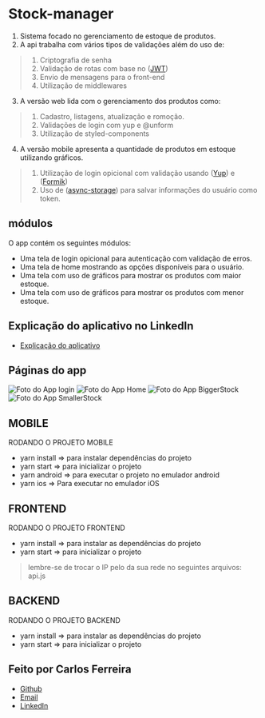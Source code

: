 # Stock-manager 

1. Sistema focado no gerenciamento de estoque de produtos.
2. A api trabalha com vários tipos de validações além do uso de:
 
> 1. Criptografia de senha
> 2. Validação de rotas com base no ([JWT](https://jwt.io/))
> 3. Envio de mensagens para o front-end
> 4. Utilização de middlewares

3. A versão web lida com o gerenciamento dos produtos como: 

> 1. Cadastro, listagens, atualização e romoção.
> 2. Validações de login com yup e @unform
> 3. Utilização de styled-components

4. A versão mobile apresenta a quantidade de produtos em estoque utilizando gráficos.

> 1. Utilização de login opicional com validação usando ([Yup](https://github.com/jquense/yup)) e ([Formik](https://formik.org/docs/overview)) 
> 2. Uso de ([async-storage](https://github.com/react-native-async-storage/async-storage)) para salvar informações do usuário como token.

## módulos

O app contém os seguintes módulos:

* Uma tela de login opicional para autenticação com validação de erros.
* Uma tela de home mostrando as opções disponíveis para o usuário.
* Uma tela com uso de gráficos para mostrar os produtos com maior estoque.
* Uma tela com uso de gráficos para mostrar os produtos com menor estoque.

## Explicação do aplicativo no LinkedIn
* [Explicação do aplicativo](https://www.linkedin.com/posts/carlos-ferreira-4b2ba219a_js-yup-formik-activity-6833550560164114432-LLJM)

## Páginas do app
![Foto do App login](https://firebasestorage.googleapis.com/v0/b/portfolio-web-7fbff.appspot.com/o/github_projects%2Fstock-manager%2Flogin.png?alt=media&token=d61eae05-6dc4-42d9-92c0-7cf77d93a9a8)
![Foto do App Home](https://firebasestorage.googleapis.com/v0/b/portfolio-web-7fbff.appspot.com/o/github_projects%2Fstock-manager%2Fhome.png?alt=media&token=0c9bc5aa-a777-41f0-80a1-09fac48f41e1)
![Foto do App BiggerStock](https://firebasestorage.googleapis.com/v0/b/portfolio-web-7fbff.appspot.com/o/github_projects%2Fstock-manager%2Fmaior.png?alt=media&token=a129c845-789b-4baa-be4c-1bcdf4197394)
![Foto do App SmallerStock](https://firebasestorage.googleapis.com/v0/b/portfolio-web-7fbff.appspot.com/o/github_projects%2Fstock-manager%2Fmenor.png?alt=media&token=70f7f672-fdfa-45fd-b484-ee990e7e22cb)

## MOBILE
RODANDO O PROJETO MOBILE
* yarn install => para instalar dependências do projeto
* yarn start => para inicializar o projeto
* yarn android => para executar o projeto no emulador android
* yarn ios => Para executar no emulador iOS

## FRONTEND
RODANDO O PROJETO FRONTEND
* yarn install => para instalar as dependências do projeto
* yarn start => para inicializar o projeto
> lembre-se de trocar o IP pelo da sua rede no seguintes arquivos: api.js

## BACKEND
RODANDO O PROJETO BACKEND
* yarn install => para instalar as dependências do projeto
* yarn start => para inicializar o projeto

## Feito por Carlos Ferreira
* [Github](https://www.github.com/CarlosSTS)
* [Email](mailto://carlossts826@gmail.com)
* [LinkedIn](https://www.linkedin.com/in/carlos-ferreira-4b2ba219a/)
